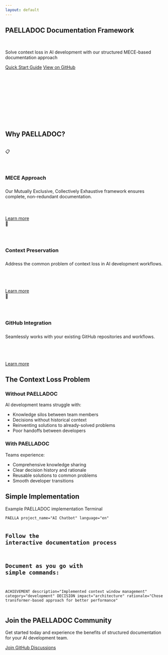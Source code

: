 ```yaml
---
layout: default
---
```


<section class="hero" id="lcp-container" style="min-height:300px;">
  <div class="container">
    <h1 id="lcp-target" fetchpriority="high" style="min-height:3.5rem;" class="critical-animation">PAELLADOC Documentation Framework</h1>
    <p style="min-height:1.5rem;">Solve context loss in AI development with our structured MECE-based documentation approach</p>
    <div class="hero-buttons" style="min-height:56px;">
      <a href="{{ '/quickstart' | relative_url }}" class="button" aria-label="View Quick Start Guide">Quick Start Guide</a>
      <a href="https://github.com/jlcases/paellaweb" target="_blank" class="button secondary" aria-label="View on GitHub">View on GitHub</a>
    </div>
  </div>
</section>

<div class="defer-visibility">
  <section class="features">
    <div class="container">
      <h2 style="min-height:2.5rem;">Why PAELLADOC?</h2>
      <div class="features-grid">
        <div class="feature-card">
          <div class="feature-icon" aria-hidden="true" style="width:60px;height:60px;">📋</div>
          <h3 style="min-height:1.75rem;">MECE Approach</h3>
          <p style="min-height:4.5rem;">Our Mutually Exclusive, Collectively Exhaustive framework ensures complete, non-redundant documentation.</p>
          <a href="{{ '/solution' | relative_url }}" aria-label="Learn more about MECE Approach">Learn more</a>
        </div>
        <div class="feature-card">
          <div class="feature-icon" aria-hidden="true" style="width:60px;height:60px;">🧠</div>
          <h3 style="min-height:1.75rem;">Context Preservation</h3>
          <p style="min-height:4.5rem;">Address the common problem of context loss in AI development workflows.</p>
          <a href="{{ '/problem' | relative_url }}" aria-label="Learn more about Context Preservation">Learn more</a>
        </div>
        <div class="feature-card">
          <div class="feature-icon" aria-hidden="true" style="width:60px;height:60px;">🔄</div>
          <h3 style="min-height:1.75rem;">GitHub Integration</h3>
          <p style="min-height:4.5rem;">Seamlessly works with your existing GitHub repositories and workflows.</p>
          <a href="{{ '/community' | relative_url }}" aria-label="Learn more about GitHub Integration">Learn more</a>
        </div>
      </div>
    </div>
  </section>

  <section class="problem-solution-section">
    <div class="container">
      <h2>The Context Loss Problem</h2>
      <div class="problem-solution">
        <div class="problem-card">
          <h3>Without PAELLADOC</h3>
          <p>AI development teams struggle with:</p>
          <ul>
            <li>Knowledge silos between team members</li>
            <li>Decisions without historical context</li>
            <li>Reinventing solutions to already-solved problems</li>
            <li>Poor handoffs between developers</li>
          </ul>
        </div>
        <div class="solution-card">
          <h3>With PAELLADOC</h3>
          <p>Teams experience:</p>
          <ul>
            <li>Comprehensive knowledge sharing</li>
            <li>Clear decision history and rationale</li>
            <li>Reusable solutions to common problems</li>
            <li>Smooth developer transitions</li>
          </ul>
        </div>
      </div>
    </div>
  </section>

  <section class="code-example-section">
    <div class="container">
      <h2>Simple Implementation</h2>
      <div class="code-example">
        <div class="code-header">
          <span class="code-title">Example PAELLADOC implementation</span>
          <span class="code-lang">Terminal</span>
        </div>
        <div class="code-content">
          <pre><code>PAELLA project_name="AI Chatbot" language="en"

# Follow the interactive documentation process
# Document as you go with simple commands:

ACHIEVEMENT description="Implemented context window management" category="development"
DECISION impact="architecture" rationale="Chose transformer-based approach for better performance"</code></pre>
        </div>
      </div>
    </div>
  </section>

  <section class="cta-section">
    <div class="container">
      <h2>Join the PAELLADOC Community</h2>
      <p>Get started today and experience the benefits of structured documentation for your AI development team.</p>
      <a href="https://github.com/jlcases/paellaweb/discussions" target="_blank" class="button">Join GitHub Discussions</a>
    </div>
  </section>
</div>
